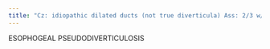 ```yaml
---
title: "Cz: idiopathic dilated ducts (not true diverticula) Ass: 2/3 w/ stricture, DM, Etoh, esophogitis Comp: usually seen w/ benign inflammatory conditions such as Candida, Barretts"
---
```

ESOPHOGEAL PSEUDODIVERTICULOSIS

